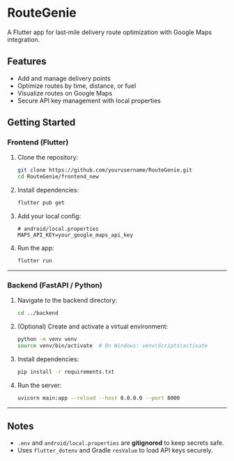 # RouteGenie

A Flutter app for last‑mile delivery route optimization with Google Maps integration.

## Features
- Add and manage delivery points
- Optimize routes by time, distance, or fuel
- Visualize routes on Google Maps
- Secure API key management with local properties

## Getting Started

### Frontend (Flutter)
1. Clone the repository:
   ```bash
   git clone https://github.com/yourusername/RouteGenie.git
   cd RouteGenie/frontend_new
   ```

2. Install dependencies:

   ```bash
   flutter pub get
   ```

3. Add your local config:

   ```
   # android/local.properties
   MAPS_API_KEY=your_google_maps_api_key
   ```

4. Run the app:

   ```bash
   flutter run
   ```

---

### Backend (FastAPI / Python)

1. Navigate to the backend directory:

   ```bash
   cd ../backend
   ```

2. (Optional) Create and activate a virtual environment:

   ```bash
   python -m venv venv
   source venv/bin/activate  # On Windows: venv\Scripts\activate
   ```

3. Install dependencies:

   ```bash
   pip install -r requirements.txt
   ```

4. Run the server:

   ```bash
   uvicorn main:app --reload --host 0.0.0.0 --port 8000
   ```

---

## Notes

* `.env` and `android/local.properties` are **gitignored** to keep secrets safe.
* Uses `flutter_dotenv` and Gradle `resValue` to load API keys securely.

